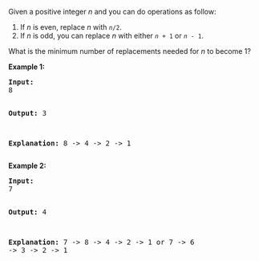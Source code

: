 <div><p>
Given a positive integer <i>n</i> and you can do operations as follow:
</p>

<p>
</p><ol>
<li>If <i>n</i> is even, replace <i>n</i> with <code><i>n</i>/2</code>.</li>
<li>If <i>n</i> is odd, you can replace <i>n</i> with either <code><i>n</i> + 1</code> or <code><i>n</i> - 1</code>.</li>
</ol>
<p></p>

<p>
What is the minimum number of replacements needed for <i>n</i> to become 1?
</p>

<p></p>

<p><b>Example 1:</b>
</p><pre><b>Input:</b>
8

<b>Output:</b>
3

<b>Explanation:</b>
8 -&gt; 4 -&gt; 2 -&gt; 1
</pre>
<p></p>

<p><b>Example 2:</b>
</p><pre><b>Input:</b>
7

<b>Output:</b>
4

<b>Explanation:</b>
7 -&gt; 8 -&gt; 4 -&gt; 2 -&gt; 1
or
7 -&gt; 6 -&gt; 3 -&gt; 2 -&gt; 1
</pre>
<p></p></div>
